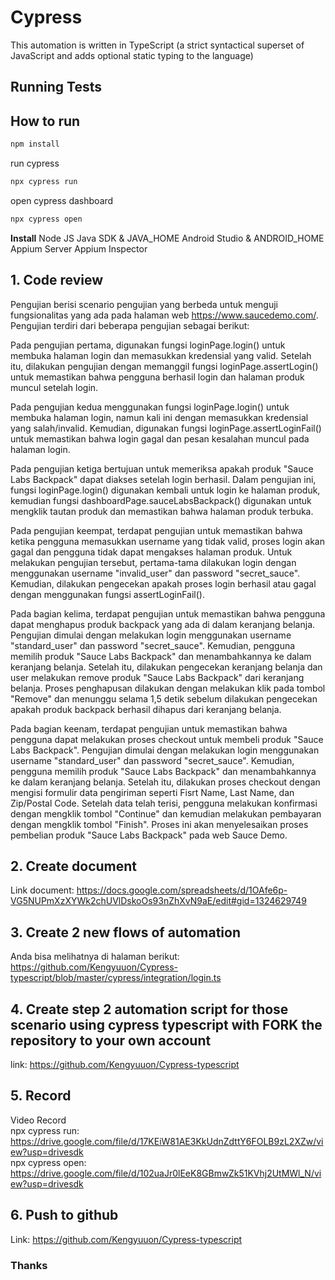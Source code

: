 # Cypress
This automation is written in TypeScript (a strict syntactical superset of JavaScript and adds optional static typing to the language)

## Running Tests

## How to run

```bash
npm install
```

run cypress
```bash
npx cypress run
```

open cypress dashboard
```bash
npx cypress open
```
<b>Install</b>
Node JS
Java SDK & JAVA_HOME
Android Studio & ANDROID_HOME
Appium Server
Appium Inspector

## 1. Code review <br>
Pengujian berisi scenario pengujian yang berbeda untuk menguji fungsionalitas yang ada pada halaman web https://www.saucedemo.com/. Pengujian terdiri dari beberapa pengujian sebagai berikut: <br>

<p>Pada pengujian pertama, digunakan fungsi loginPage.login() untuk membuka halaman login dan memasukkan kredensial yang valid. Setelah itu, dilakukan pengujian dengan memanggil fungsi loginPage.assertLogin() untuk memastikan bahwa pengguna berhasil login dan halaman produk muncul setelah login.</p>

<p>Pada pengujian kedua menggunakan fungsi loginPage.login() untuk membuka halaman login, namun kali ini dengan memasukkan kredensial yang salah/invalid. Kemudian, digunakan fungsi loginPage.assertLoginFail() untuk memastikan bahwa login gagal dan pesan kesalahan muncul pada halaman login.</p>

Pada pengujian ketiga bertujuan untuk memeriksa apakah produk "Sauce Labs Backpack" dapat diakses setelah login berhasil. Dalam pengujian ini, fungsi loginPage.login() digunakan kembali untuk login ke halaman produk, kemudian fungsi dashboardPage.sauceLabsBackpack() digunakan untuk mengklik tautan produk dan memastikan bahwa halaman produk terbuka.

<p>Pada pengujian keempat, terdapat pengujian untuk memastikan bahwa ketika pengguna memasukkan username yang tidak valid, proses login akan gagal dan pengguna tidak dapat mengakses halaman produk. Untuk melakukan pengujian tersebut, pertama-tama dilakukan login dengan menggunakan username "invalid_user" dan password "secret_sauce". Kemudian, dilakukan pengecekan apakah proses login berhasil atau gagal dengan menggunakan fungsi assertLoginFail(). </p>

<p> Pada bagian kelima, terdapat pengujian untuk memastikan bahwa pengguna dapat menghapus produk backpack yang ada di dalam keranjang belanja. Pengujian dimulai dengan melakukan login menggunakan username "standard_user" dan password "secret_sauce". Kemudian, pengguna memilih produk "Sauce Labs Backpack" dan menambahkannya ke dalam keranjang belanja. Setelah itu, dilakukan pengecekan keranjang belanja dan user melakukan remove produk "Sauce Labs Backpack" dari keranjang belanja. Proses penghapusan dilakukan dengan melakukan klik pada tombol "Remove" dan menunggu selama 1,5 detik sebelum dilakukan pengecekan apakah produk backpack berhasil dihapus dari keranjang belanja.</p>

<p>Pada bagian keenam, terdapat pengujian untuk memastikan bahwa pengguna dapat melakukan proses checkout untuk membeli produk "Sauce Labs Backpack". Pengujian dimulai dengan melakukan login menggunakan username "standard_user" dan password "secret_sauce". Kemudian, pengguna memilih produk "Sauce Labs Backpack" dan menambahkannya ke dalam keranjang belanja. Setelah itu, dilakukan proses checkout dengan mengisi formulir data pengiriman seperti Fisrt Name, Last Name, dan Zip/Postal Code. Setelah data telah terisi, pengguna melakukan konfirmasi dengan mengklik tombol "Continue" dan kemudian melakukan pembayaran dengan mengklik tombol "Finish". Proses ini akan menyelesaikan proses pembelian produk "Sauce Labs Backpack" pada web Sauce Demo.</p>

## 2. Create document
Link document: https://docs.google.com/spreadsheets/d/1OAfe6p-VG5NUPmXzXYWk2chUVlDskoOs93nZhXvN9aE/edit#gid=1324629749

## 3. Create 2 new flows of automation
Anda bisa melihatnya di halaman berikut: https://github.com/Kengyuuon/Cypress-typescript/blob/master/cypress/integration/login.ts

## 4. Create step 2 automation script for those scenario using cypress typescript with FORK the repository to your own account
link: https://github.com/Kengyuuon/Cypress-typescript

## 5. Record
 Video Record </br>
 npx cypress run: https://drive.google.com/file/d/17KEiW81AE3KkUdnZdttY6FOLB9zL2XZw/view?usp=drivesdk </br>
 npx cypress open: https://drive.google.com/file/d/102uaJr0lEeK8GBmwZk51KVhj2UtMWl_N/view?usp=drivesdk </br>

## 6. Push to github
Link: https://github.com/Kengyuuon/Cypress-typescript

### Thanks
